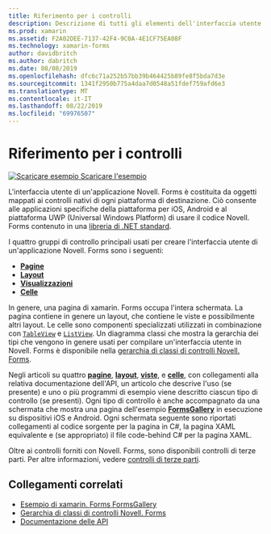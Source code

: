 ```yaml
---
title: Riferimento per i controlli
description: Descrizione di tutti gli elementi dell'interfaccia utente utilizzati per creare un'applicazione Novell. Forms. Questo articolo elenca i gruppi di controllo che costituiscono l'interfaccia utente di un'applicazione xamarin. Forms.
ms.prod: xamarin
ms.assetid: F2A02DEE-7137-42F4-9C0A-4E1CF75EA08F
ms.technology: xamarin-forms
author: davidbritch
ms.author: dabritch
ms.date: 08/08/2019
ms.openlocfilehash: dfc6c71a252b57bb39b464425b89fe8f5bda7d3e
ms.sourcegitcommit: 1341f2950b775a4daa7d0548a51fdef759afd6e3
ms.translationtype: MT
ms.contentlocale: it-IT
ms.lasthandoff: 08/22/2019
ms.locfileid: "69976507"
---
```

# <a name="controls-reference"></a>Riferimento per i controlli

[![Scaricare esempio](~/media/shared/download.png) Scaricare l'esempio](https://docs.microsoft.com/samples/xamarin/xamarin-forms-samples/formsgallery/)

L'interfaccia utente di un'applicazione Novell. Forms è costituita da oggetti mappati ai controlli nativi di ogni piattaforma di destinazione. Ciò consente alle applicazioni specifiche della piattaforma per iOS, Android e al piattaforma UWP (Universal Windows Platform) di usare il codice Novell. Forms contenuto in una [libreria di .NET standard](~/cross-platform/app-fundamentals/net-standard.md).

I quattro gruppi di controllo principali usati per creare l'interfaccia utente di un'applicazione Novell. Forms sono i seguenti:

- [**Pagine**](pages.md)
- [**Layout**](layouts.md)
- [**Visualizzazioni**](views.md)
- [**Celle**](cells.md)

In genere, una pagina di xamarin. Forms occupa l'intera schermata. La pagina contiene in genere un layout, che contiene le viste e possibilmente altri layout. Le celle sono componenti specializzati utilizzati in combinazione con [`TableView`](views.md#tableView) e [`ListView`](views.md#listView). Un diagramma classi che mostra la gerarchia dei tipi che vengono in genere usati per compilare un'interfaccia utente in Novell. Forms è disponibile nella [gerarchia di classi di controlli Novell. Forms](~/xamarin-forms/internals/class-hierarchy.md).

Negli articoli su quattro [**pagine**](pages.md), [**layout**](layouts.md), [**viste**](views.md), e [**celle**](cells.md), con collegamenti alla relativa documentazione dell'API, un articolo che descrive l'uso (se presente) e uno o più programmi di esempio viene descritto ciascun tipo di controllo (se presenti). Ogni tipo di controllo è anche accompagnato da una schermata che mostra una pagina dell'esempio [**FormsGallery**](https://docs.microsoft.com/samples/xamarin/xamarin-forms-samples/formsgallery) in esecuzione su dispositivi iOS e Android. Ogni schermata seguente sono riportati collegamenti al codice sorgente per la pagina in C#, la pagina XAML equivalente e (se appropriato) il file code-behind C# per la pagina XAML.

Oltre ai controlli forniti con Novell. Forms, sono disponibili controlli di terze parti. Per altre informazioni, vedere [controlli di terze parti](thirdparty.md).

## <a name="related-links"></a>Collegamenti correlati

- [Esempio di xamarin. Forms FormsGallery](https://docs.microsoft.com/samples/xamarin/xamarin-forms-samples/formsgallery)
- [Gerarchia di classi di controlli Novell. Forms](~/xamarin-forms/internals/class-hierarchy.md)
- [Documentazione delle API](https://docs.microsoft.com/dotnet/api/xamarin.forms?view=xamarin-forms)

